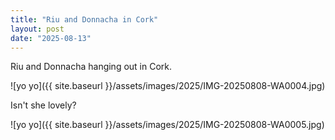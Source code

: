 ```yaml
---
title: "Riu and Donnacha in Cork"
layout: post
date: "2025-08-13"
---
```


Riu and Donnacha hanging out in Cork.

![yo yo]({{ site.baseurl }}/assets/images/2025/IMG-20250808-WA0004.jpg)

Isn't she lovely?

![yo yo]({{ site.baseurl }}/assets/images/2025/IMG-20250808-WA0005.jpg)
